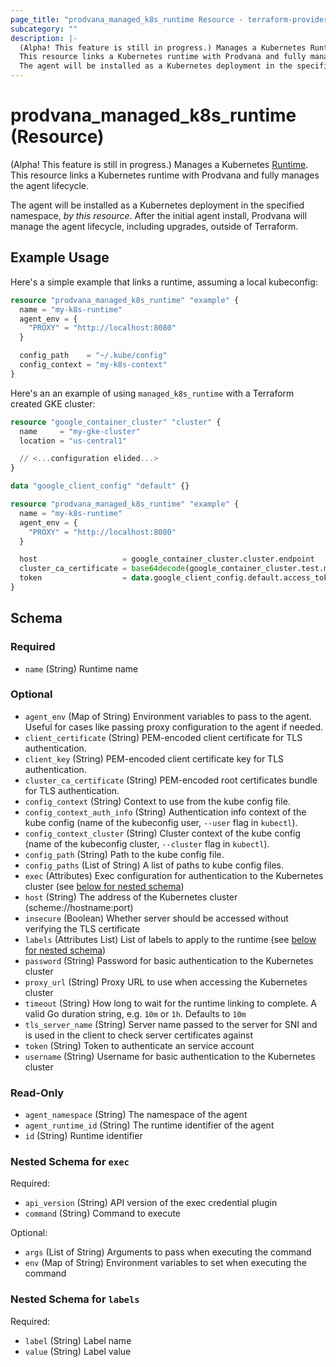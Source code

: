 ```yaml
---
page_title: "prodvana_managed_k8s_runtime Resource - terraform-provider-prodvana"
subcategory: ""
description: |-
  (Alpha! This feature is still in progress.) Manages a Kubernetes Runtime https://docs.prodvana.io/docs/prodvana-concepts#runtime.
  This resource links a Kubernetes runtime with Prodvana and fully manages the agent lifecycle.
  The agent will be installed as a Kubernetes deployment in the specified namespace, by this resource. After the initial agent install, Prodvana will manage the agent lifecycle, including upgrades, outside of Terraform.
---
```


# prodvana_managed_k8s_runtime (Resource)

(Alpha! This feature is still in progress.) Manages a Kubernetes [Runtime](https://docs.prodvana.io/docs/prodvana-concepts#runtime).
This resource links a Kubernetes runtime with Prodvana and fully manages the agent lifecycle.

The agent will be installed as a Kubernetes deployment in the specified namespace, *by this resource*. After the initial agent install, Prodvana will manage the agent lifecycle, including upgrades, outside of Terraform.

## Example Usage

Here's a simple example that links a runtime, assuming a local kubeconfig:

```terraform
resource "prodvana_managed_k8s_runtime" "example" {
  name = "my-k8s-runtime"
  agent_env = {
    "PROXY" = "http://localhost:8080"
  }

  config_path    = "~/.kube/config"
  config_context = "my-k8s-context"
}
```

Here's an an example of using `managed_k8s_runtime` with a Terraform created GKE cluster:

```terraform
resource "google_container_cluster" "cluster" {
  name     = "my-gke-cluster"
  location = "us-central1"

  // <...configuration elided...>
}

data "google_client_config" "default" {}

resource "prodvana_managed_k8s_runtime" "example" {
  name = "my-k8s-runtime"
  agent_env = {
    "PROXY" = "http://localhost:8080"
  }

  host                   = google_container_cluster.cluster.endpoint
  cluster_ca_certificate = base64decode(google_container_cluster.test.master_auth.0.cluster_ca_certificate)
  token                  = data.google_client_config.default.access_token
}
```

<!-- schema generated by tfplugindocs -->
## Schema

### Required

- `name` (String) Runtime name

### Optional

- `agent_env` (Map of String) Environment variables to pass to the agent. Useful for cases like passing proxy configuration to the agent if needed.
- `client_certificate` (String) PEM-encoded client certificate for TLS authentication.
- `client_key` (String) PEM-encoded client certificate key for TLS authentication.
- `cluster_ca_certificate` (String) PEM-encoded root certificates bundle for TLS authentication.
- `config_context` (String) Context to use from the kube config file.
- `config_context_auth_info` (String) Authentication info context of the kube config (name of the kubeconfig user, `--user` flag in `kubectl`).
- `config_context_cluster` (String) Cluster context of the kube config (name of the kubeconfig cluster, `--cluster` flag in `kubectl`).
- `config_path` (String) Path to the kube config file.
- `config_paths` (List of String) A list of paths to kube config files.
- `exec` (Attributes) Exec configuration for authentication to the Kubernetes cluster (see [below for nested schema](#nestedatt--exec))
- `host` (String) The address of the Kubernetes cluster (scheme://hostname:port)
- `insecure` (Boolean) Whether server should be accessed without verifying the TLS certificate
- `labels` (Attributes List) List of labels to apply to the runtime (see [below for nested schema](#nestedatt--labels))
- `password` (String) Password for basic authentication to the Kubernetes cluster
- `proxy_url` (String) Proxy URL to use when accessing the Kubernetes cluster
- `timeout` (String) How long to wait for the runtime linking to complete. A valid Go duration string, e.g. `10m` or `1h`. Defaults to `10m`
- `tls_server_name` (String) Server name passed to the server for SNI and is used in the client to check server certificates against
- `token` (String) Token to authenticate an service account
- `username` (String) Username for basic authentication to the Kubernetes cluster

### Read-Only

- `agent_namespace` (String) The namespace of the agent
- `agent_runtime_id` (String) The runtime identifier of the agent
- `id` (String) Runtime identifier

<a id="nestedatt--exec"></a>
### Nested Schema for `exec`

Required:

- `api_version` (String) API version of the exec credential plugin
- `command` (String) Command to execute

Optional:

- `args` (List of String) Arguments to pass when executing the command
- `env` (Map of String) Environment variables to set when executing the command


<a id="nestedatt--labels"></a>
### Nested Schema for `labels`

Required:

- `label` (String) Label name
- `value` (String) Label value
